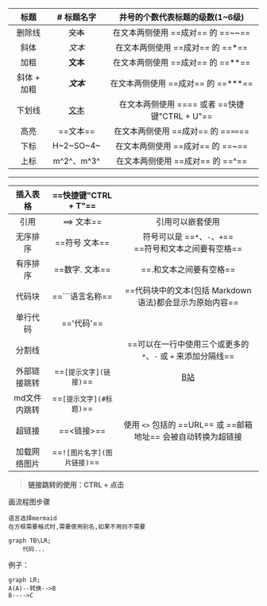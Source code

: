 |    标题     | # 标题名字  |           井号的个数代表标题的级数(1~6级)            |
| :---------: | :---------: | :--------------------------------------------------: |
|   删除线    |  ~~文本~~   |          在文本两侧使用 ==成对== 的 ==~~==           |
|    斜体     |   *文本*    |           在文本两侧使用 ==成对== 的 ==*==           |
|    加粗     |  **文本**   |          在文本两侧使用 ==成对== 的 ==**==           |
| 斜体 + 加粗 | ***文本***  |          在文本两侧使用 ==成对== 的 ==***==          |
|   下划线    | <u>文本</u> | 在文本两侧使用 ==<u></u>== 或者 ==快捷键"CTRL + U"== |
|    高亮     |  ==文本==   |         在文本两侧使用 ==成对== 的 ==`==`==          |
|    下标     |  H~2~SO~4~  |           在文本两侧使用 ==成对== 的 ==~==           |
|    上标     | m^2^、m^3^  |           在文本两侧使用 ==成对== 的 ==^==           |

----------

|   插入表格   |    ==快捷键"CTRL + T"==     |                                                              |
| :----------: | :-------------------------: | :----------------------------------------------------------: |
|     引用     |         ==> 文本==          |                       引用可以嵌套使用                       |
|   无序排序   |        ==符号 文本==        | 符号可以是 ==`*`、`-`、`+`==<br />==符号和文本之间要有空格== |
|   有序排序   |       ==数字. 文本==        |                   ==.和文本之间要有空格==                    |
|    代码块    |       ==```语言名称==       |   ==代码块中的文本(包括 Markdown 语法)都会显示为原始内容==   |
|   单行代码   |         =='代码'==          |                                                              |
|    分割线    |                             | ==可以在一行中使用三个或更多的 `*`、`-` 或 `+` 来添加分隔线== |
| 外部链接跳转 |   ==`[提示文字](链接)`==    |               [B站](https://www.bilibili.com/)               |
| md文件内跳转 |   ==`[提示文字](#标题)`==   |                                                              |
|    超链接    |         ==<链接>==          | 使用 `<>` 包括的 ==URL== 或 ==邮箱地址== 会被自动转换为超链接 |
| 加载网络图片 | ==`![图片名字](图片链接)`== |                                                              |



>**链接跳转的使用：CTRL + 点击**

画流程图步骤

```
语言选择mermaid
在方框需要格式时,需要使用别名,如果不用则不需要

graph TB\LR;
	代码...
```

例子：

```mermaid
graph LR;
A(A)--转换-->B
B---->C
```

